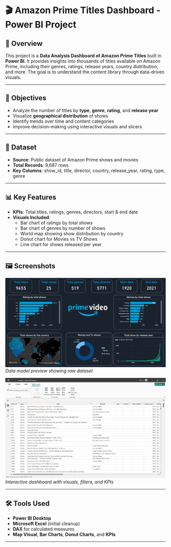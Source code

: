 # 🎬 Amazon Prime Titles Dashboard - Power BI Project

## 📌 Overview

This project is a **Data Analysis Dashboard of Amazon Prime Titles** built in **Power BI**. It provides insights into thousands of titles available on Amazon Prime, including their genres, ratings, release years, country distribution, and more. The goal is to understand the content library through data-driven visuals.

---

## 🎯 Objectives

- Analyze the number of titles by **type**, **genre**, **rating**, and **release year**
- Visualize **geographical distribution** of shows
- Identify trends over time and content categories
- Improve decision-making using interactive visuals and slicers

---

## 🧩 Dataset

- **Source**: Public dataset of Amazon Prime shows and movies
- **Total Records**: 9,687 rows
- **Key Columns**: show_id, title, director, country, release_year, rating, type, genre

---

## 📊 Key Features

- **KPIs**: Total titles, ratings, genres, directors, start & end date
- **Visuals Included**:
  - Bar chart of ratings by total shows
  - Bar chart of genres by number of shows
  - World map showing show distribution by country
  - Donut chart for Movies vs TV Shows
  - Line chart for shows released per year

---

## 🖼️ Screenshots

![dashboard_SS](assets/dashboard_screenshot_1.png)
*Data model preview showing raw dataset*

![dashboard_SS](assets/dashboard_screenshot_2.png)
*Interactive dashboard with visuals, filters, and KPIs*

---

## 🛠️ Tools Used

- **Power BI Desktop**
- **Microsoft Excel** (initial cleanup)
- **DAX** for calculated measures
- **Map Visual**, **Bar Charts**, **Donut Charts**, and **KPIs**

---
